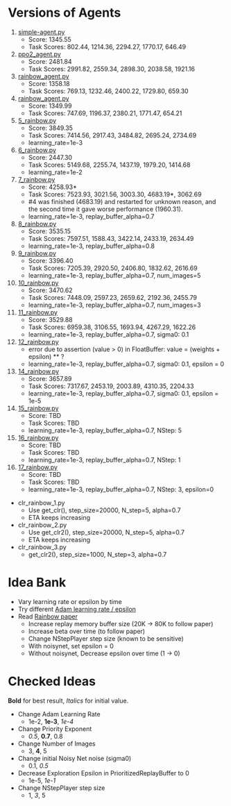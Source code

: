 # Versions of Agents

1. [simple-agent.py](https://contest.openai.com/details)
   * Score: 1345.55
   * Task Scores: 802.44, 1214.36, 2294.27, 1770.17, 646.49
2. [ppo2_agent.py](https://github.com/openai/retro-baselines/blob/master/agents/ppo2_agent.py)
   * Score: 2481.84
   * Task Scores: 2991.82, 2559.34, 2898.30, 2038.58, 1921.16
3. [rainbow_agent.py](https://github.com/openai/retro-baselines/blob/master/agents/rainbow_agent.py)
   * Score: 1358.18
   * Task Scores: 769.13, 1232.46, 2400.22, 1729.80, 659.30
4. [rainbow_agent.py](https://github.com/openai/retro-baselines/blob/master/agents/rainbow_agent.py)
   * Score: 1349.99
   * Task Scores: 747.69, 1196.37, 2380.21, 1771.47, 654.21
5. [5_rainbow.py](https://github.com/seungjaeryanlee/retro-agents/blob/master/5_rainbow.py)
   - Score: 3849.35
   - Task Scores: 7414.56, 2917.43, 3484.82, 2695.24, 2734.69
   - learning_rate=1e-3
6. [6_rainbow.py](https://github.com/seungjaeryanlee/retro-agents/blob/master/6_rainbow.py)
   - Score: 2447.30
   - Task Scores: 5149.68, 2255.74, 1437.19, 1979.20, 1414.68
   - learning_rate=1e-2
7. [7_rainbow.py](https://github.com/seungjaeryanlee/retro-agents/blob/master/7_rainbow.py)
   - Score: 4258.93*
   - Task Scores: 7523.93, 3021.56, 3003.30, 4683.19*, 3062.69
   - #4 was finished (4683.19) and restarted for unknown reason, and the second time it gave worse performance (1960.31).
   - learning_rate=1e-3, replay_buffer_alpha=0.7
8. [8_rainbow.py](https://github.com/seungjaeryanlee/retro-agents/blob/master/8_rainbow.py)
   - Score: 3535.15
   - Task Scores: 7597.51, 1588.43, 3422.14, 2433.19, 2634.49
   - learning_rate=1e-3, replay_buffer_alpha=0.8
9. [9_rainbow.py](https://github.com/seungjaeryanlee/retro-agents/blob/master/9_rainbow.py)
   - Score: 3396.40
   - Task Scores: 7205.39, 2920.50, 2406.80, 1832.62, 2616.69
   - learning_rate=1e-3, replay_buffer_alpha=0.7, num_images=5
10. [10_rainbow.py](https://github.com/seungjaeryanlee/retro-agents/blob/master/10_rainbow.py)
    - Score: 3470.62
    - Task Scores: 7448.09, 2597.23, 2659.62, 2192.36, 2455.79
    - learning_rate=1e-3, replay_buffer_alpha=0.7, num_images=3
11. [11_rainbow.py](https://github.com/seungjaeryanlee/retro-agents/blob/master/11_rainbow.py)
    - Score: 3529.88
    - Task Scores: 6959.38, 3106.55, 1693.94, 4267.29, 1622.26
    - learning_rate=1e-3, replay_buffer_alpha=0.7, sigma0: 0.1
12. [12_rainbow.py](https://github.com/seungjaeryanlee/retro-agents/blob/master/12_rainbow.py)
    - error due to assertion (value > 0) in FloatBuffer: value = (weights + epsilon) ** ?
    - learning_rate=1e-3, replay_buffer_alpha=0.7, sigma0: 0.1, epsilon = 0
14. [14_rainbow.py](https://github.com/seungjaeryanlee/retro-agents/blob/master/14_rainbow.py)
    - Score: 3657.89
    - Task Scores: 7317.67, 2453.19, 2003.89, 4310.35, 2204.33
    - learning_rate=1e-3, replay_buffer_alpha=0.7, sigma0: 0.1, epsilon = 1e-5
15. [15_rainbow.py](https://github.com/seungjaeryanlee/retro-agents/blob/master/15_rainbow.py)
    - Score: TBD
    - Task Scores: TBD
    - learning_rate=1e-3, replay_buffer_alpha=0.7, NStep: 5
16. [16_rainbow.py](https://github.com/seungjaeryanlee/retro-agents/blob/master/16_rainbow.py)
    - Score: TBD
    - Task Scores: TBD
    - learning_rate=1e-3, replay_buffer_alpha=0.7, NStep: 1
17. [17_rainbow.py](https://github.com/seungjaeryanlee/retro-agents/blob/master/17_rainbow.py)
    - Score: TBD
    - Task Scores: TBD
    - learning_rate=1e-3, replay_buffer_alpha=0.7, NStep: 3, epsilon=0

 - clr_rainbow_1.py
    - Use get_clr(), step_size=20000, N_step=5, alpha=0.7
    - ETA keeps increasing
 - clr_rainbow_2.py
    - Use get_clr2(), step_size=20000, N_step=5, alpha=0.7
    - ETA keeps increasing
 - clr_rainbow_3.py
    - get_clr2(), step_size=1000, N_step=3, alpha=0.7

# Idea Bank
 - Vary learning rate or epsilon by time
 - Try different [Adam learning rate / epsilon](https://github.com/unixpickle/anyrl-py/blob/531dd920e77f1b77d63d52bd56aad0807bfdccd8/anyrl/algos/dqn.py)
 - Read [Rainbow paper](https://arxiv.org/pdf/1710.02298.pdf)
   - Increase replay memory buffer size (20K -> 80K to follow paper)
   - Increase beta over time (to follow paper)
   - Change NStepPlayer step size (known to be sensitive)
   - With noisynet, set epsilon = 0
   - Without noisynet, Decrease epsilon over time (1 -> 0)

# Checked Ideas
**Bold** for best result, *Italics* for initial value.
 - Change Adam Learning Rate
   - 1e-2, **1e-3**, *1e-4*
 - Change Priority Exponent
   - *0.5*, **0.7**, 0.8
 - Change Number of Images
   - 3, **4**, 5
 - Change initial Noisy Net noise (sigma0)
   - 0.1, *0.5*
 - Decrease Exploration Epsilon in PrioritizedReplayBuffer to 0
   - 1e-5, *1e-1*
 - Change NStepPlayer step size
   - 1, *3*, 5
